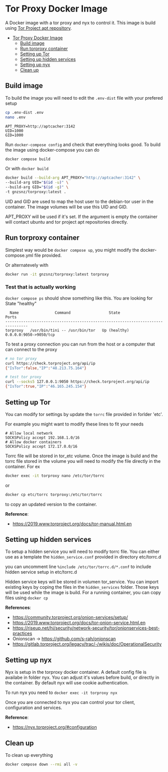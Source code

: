 # Tor Proxy Docker Image <a name="tor-proxy-docker-image"></a>

A Docker image with a tor proxy and nyx to control it. This image is build using [Tor Project apt repository](https://support.torproject.org/apt/tor-deb-repo/).

<!-- TOC -->

- [Tor Proxy Docker Image](#tor-proxy-docker-image)
  - [Build image](#build-image)
  - [Run torproxy container](#run-torproxy-container)
  - [Setting up Tor](#setting-up-tor)
  - [Setting up hidden services](#setting-up-hidden-services)
  - [Setting up nyx](#setting-up-nyx)
  - [Clean up](#clean-up)

<!-- /TOC -->

## Build image <a name="build-image"></a>

To build the image you will need to edit the `.env-dist` file with your prefered setup

```bash
cp .env-dist .env
nano .env
```

```
APT_PROXY=http://aptcacher:3142
UID=1000
GID=1000
```

Run `docker-compose config` and check that everything looks good. To build the image using docker-compose you can do

```bash
docker compose build
```

Or with `docker build`

```bash
docker build --build-arg APT_PROXY="http://aptcacher:3142" \
--build-arg UID="$(id -u)" \
--build-arg GID="$(id -g)" \
-t gnzsnz/torproxy:latest .
```
UID and GID are used to map the host user to the debian-tor user in the container. The image volumes will be use this UID and GID.

APT_PROXY will be used if it's set. If the argument is empty the container will contact ubuntu and tor project apt repositories directly.

## Run torproxy container <a name="run-torproxy-container"></a>

Simplest way would be `docker compose up`, you might modify the docker-compose.yml file provided.

Or alternatevely with
```bash
docker run -it gnzsnz/torproxy:latest torproxy
```
### Test that is actually working

`docker compose ps` should show something like this. You are looking for State "healthy"

```
  Name                Command                 State               Ports
--------------------------------------------------------------------------------
torproxy   /usr/bin/tini -- /usr/bin/tor   Up (healthy)   0.0.0.0:9050->9050/tcp
```
To test a proxy connection you can run from the host or a computer that can connect to the proxy

```bash
# no tor proxy
curl https://check.torproject.org/api/ip
{"IsTor":false,"IP":"48.213.75.164"}

# test tor proxy
curl --socks5 127.0.0.1:9050 https://check.torproject.org/api/ip
{"IsTor":true,"IP":"46.165.245.154"}

```

## Setting up Tor <a name="setting-up-tor"></a>

You can modify tor settings by update the `torrc` file provided in forlder 'etc'.

For example you might want to modify these lines to fit your needs
```
# Allow local network
SOCKSPolicy accept 192.168.1.0/16
# Allow docker containers
SOCKSPolicy accept 172.17.0.0/16
```
Torrc file will be stored in tor_etc volume. Once the image is build and the torrc file stored in the volume you will need to modify the file directly in the container. For ex

```bash
docker exec -it torproxy nano /etc/tor/torrc
```
or
```bash
docker cp etc/torrc torproxy:/etc/tor/torrc
```
to copy an updated version to the container.

**Reference**:

  * https://2019.www.torproject.org/docs/tor-manual.html.en

## Setting up hidden services <a name="setting-up-hidden-services"></a>

To setup a hidden service you will need to modify torrc file. You can either use as a template the `hidden_service.conf` provided in directory etc/torrc.d

you can uncomment line `%include /etc/tor/torrc.d/*.conf` to include hidden service setup in etc/torrc.d

Hidden service keys will be stored in volumen tor_service. You can import existing keys by coping the files in the `hidden_services` folder. Those keys will be used while the image is build. For a running container, you can copy files using `docker cp`

**References**:

* https://community.torproject.org/onion-services/setup/
* https://2019.www.torproject.org/docs/tor-onion-service.html.en
* https://riseup.net/hi/security/network-security/tor/onionservices-best-practices
* Onionscan -> https://github.com/s-rah/onionscan
* https://gitlab.torproject.org/legacy/trac/-/wikis/doc/OperationalSecurity

## Setting up nyx <a name="setting-up-nyx"></a>

Nyx is setup in the torproxy docker container. A default config file is availabe in folder nyx. You can adjust it's values before build, or directly in the container. By default nyx will use cookie authentication.

To run nyx you need to `docker exec -it torproxy nyx`

Once you are connected to nyx you can control your tor client, configuration and services.

**Reference**:

* https://nyx.torproject.org/#configuration

## Clean up <a name="clean-up"></a>

To clean up everything

```bash
docker compose down --rmi all -v
```
